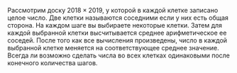 Рассмотрим доску $2018 \times 2019$, у которой в каждой клетке записано  целое число. Две клетки называются соседними если у них есть общая сторона. На каждом шаге вы выбираете некоторые клетки. Затем для каждой выбранной клетки высчитывается среднее арифметическое ее соседей. После того как все вычисления произведены, число в каждой выбранной клетке меняется на соответствующее среднее значение. Всегда ли возможно сделать числа во всех клетках одинаковыми после конечного количества шагов.